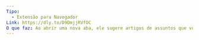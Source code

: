 ```yaml
---
Tipo:
  - Extensão para Navegador
Link: https://dly.to/D9DmjjRVfOC
O que faz: Ao abrir uma nova aba, ele sugere artigos de assuntos que você assinar como interessse para facilitar seu contato com notícias e novidades do mundo do desenvolvimento.
---
```

